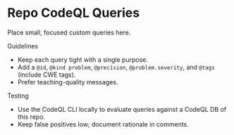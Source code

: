 # Repo CodeQL Queries

Place small, focused custom queries here.

Guidelines
- Keep each query tight with a single purpose.
- Add a `@id`, `@kind problem`, `@precision`, `@problem.severity`, and `@tags` (include CWE tags).
- Prefer teaching-quality messages.

Testing
- Use the CodeQL CLI locally to evaluate queries against a CodeQL DB of this repo.
- Keep false positives low; document rationale in comments.
